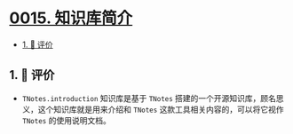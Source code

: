 # [0015. 知识库简介](https://github.com/tnotesjs/TNotes.introduction/tree/main/notes/0015.%20%E7%9F%A5%E8%AF%86%E5%BA%93%E7%AE%80%E4%BB%8B)

<!-- region:toc -->

- [1. 🫧 评价](#1--评价)

<!-- endregion:toc -->

## 1. 🫧 评价

- `TNotes.introduction` 知识库是基于 `TNotes` 搭建的一个开源知识库，顾名思义，这个知识库就是用来介绍和 `TNotes` 这款工具相关内容的，可以将它视作 `TNotes` 的使用说明文档。
